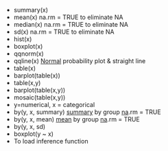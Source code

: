 - summary(x)
- mean(x) na.rm = TRUE to eliminate NA
- median(x) na.rm = TRUE to eliminate NA
- sd(x) na.rm = TRUE to eliminate NA
- hist(x)
- boxplot(x)
- qqnorm(x)
- qqline(x) [Normal](<Normal.md>) probability plot & straight line
- table(x)
- barplot(table(x))
- table(x,y)
- barplot(table(x,y))
- mosaic(table(x,y))
- y=numerical, x = categorical
- by(y, x, summary) [summary](<summary.md>) by group [na](<na.md>).rm = TRUE
- by(y, x, mean) [mean](<mean.md>) by group [na](<na.md>).rm = TRUE 
- by(y, x, sd)
- boxplot(y ~ x)
- To load inference function
